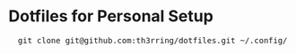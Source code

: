   # Dotfiles for Personal Setup #

  <pre>
  git clone git@github.com:th3rring/dotfiles.git ~/.config/
   </pre>
